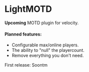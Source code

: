 # LightMOTD

**Upcoming** MOTD plugin for velocity.

#### Planned features:

- Configurable max/online players.
- The ability to "null" the playercount.
- Remove everything you don't need.

First release: Soontm